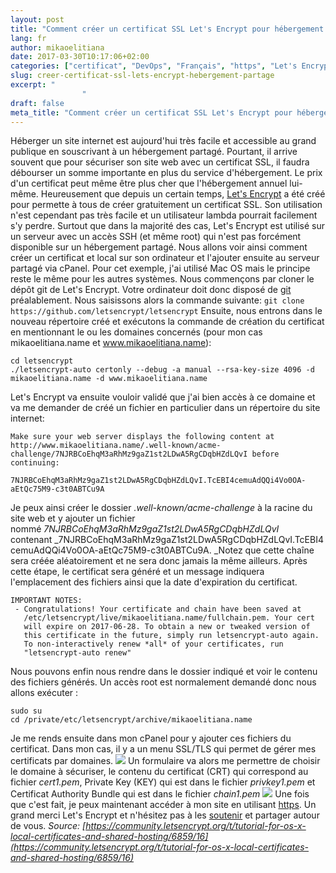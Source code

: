 ```yaml
---
layout: post
title: "Comment créer un certificat SSL Let's Encrypt pour hébergement partagé?"
lang: fr
author: mikaoelitiana
date: 2017-03-30T10:17:06+02:00
categories: ["certificat", "DevOps", "Français", "https", "Let's Encrypt"]
slug: creer-certificat-ssl-lets-encrypt-hebergement-partage
excerpt: "
				"
draft: false
meta_title: "Comment créer un certificat SSL Let's Encrypt pour hébergement partagé?"
---
```


Héberger un site internet est aujourd'hui très facile et accessible au grand publique en souscrivant à un hébergement partagé. Pourtant, il arrive souvent que pour sécuriser son site web avec un certificat SSL, il faudra débourser un somme importante en plus du service d'hébergement. Le prix d'un certificat peut même être plus cher que l'hébergement annuel lui-même. Heureusement que depuis un certain temps, [Let's Encrypt](https://letsencrypt.org) a été créé pour permette à tous de créer gratuitement un certificat SSL. Son utilisation n'est cependant pas très facile et un utilisateur lambda pourrait facilement s'y perdre. Surtout que dans la majorité des cas, Let's Encrypt est utilisé sur un serveur avec un accès SSH (et même root) qui n'est pas forcément disponible sur un hébergement partagé. Nous allons voir ainsi comment créer un certificat et local sur son ordinateur et l'ajouter ensuite au serveur partagé via cPanel. Pour cet exemple, j'ai utilisé Mac OS mais le principe reste le même pour les autres systèmes. Nous commençons par cloner le dépôt git de Let's Encrypt. Votre ordinateur doit donc disposé de [git](https://git-scm.com/) préalablement. Nous saisissons alors la commande suivante: `git clone https://github.com/letsencrypt/letsencrypt` Ensuite, nous entrons dans le nouveau répertoire créé et exécutons la commande de création du certificat en mentionnant le ou les domaines concernés (pour mon cas mikaoelitiana.name et www.mikaoelitiana.name):
```
cd letsencrypt
./letsencrypt-auto certonly --debug -a manual --rsa-key-size 4096 -d mikaoelitiana.name -d www.mikaoelitiana.name
```
Let's Encrypt va ensuite vouloir validé que j'ai bien accès à ce domaine et va me demander de créé un fichier en particulier dans un répertoire du site internet:
```
Make sure your web server displays the following content at
http://www.mikaoelitiana.name/.well-known/acme-challenge/7NJRBCoEhqM3aRhMz9gaZ1st2LDwA5RgCDqbHZdLQvI before continuing:

7NJRBCoEhqM3aRhMz9gaZ1st2LDwA5RgCDqbHZdLQvI.TcEBI4cemuAdQQi4Vo0OA-aEtQc75M9-c3t0ABTCu9A
```
Je peux ainsi créer le dossier _.well-known/acme-challenge_ à la racine du site web et y ajouter un fichier nommé _7NJRBCoEhqM3aRhMz9gaZ1st2LDwA5RgCDqbHZdLQvI_ contenant _7NJRBCoEhqM3aRhMz9gaZ1st2LDwA5RgCDqbHZdLQvI.TcEBI4cemuAdQQi4Vo0OA-aEtQc75M9-c3t0ABTCu9A. _Notez que cette chaîne sera créée aléatoirement et ne sera donc jamais la même ailleurs. Après cette étape, le certificat sera généré et un message indiquera l'emplacement des fichiers ainsi que la date d'expiration du certificat.
```
IMPORTANT NOTES:
 - Congratulations! Your certificate and chain have been saved at
   /etc/letsencrypt/live/mikaoelitiana.name/fullchain.pem. Your cert
   will expire on 2017-06-28. To obtain a new or tweaked version of
   this certificate in the future, simply run letsencrypt-auto again.
   To non-interactively renew *all* of your certificates, run
   "letsencrypt-auto renew"
```
Nous pouvons enfin nous rendre dans le dossier indiqué et voir le contenu des fichiers générés. Un accès root est normalement demandé donc nous allons exécuter :
```
sudo su
cd /private/etc/letsencrypt/archive/mikaoelitiana.name
```
Je me rends ensuite dans mon cPanel pour y ajouter ces fichiers du certificat. Dans mon cas, il y a un menu SSL/TLS qui permet de gérer mes certificats par domaines. ![](./Capture-d-ecran-2017-03-30-à-11.02.45-1024x838.png) Un formulaire va alors me permettre de choisir le domaine à sécuriser, le contenu du certificat (CRT) qui correspond au fichier _cert1.pem_, Private Key (KEY) qui est dans le fichier _privkey1.pem_ et Certificat Authority Bundle qui est dans le fichier _chain1.pem_ ![](./Capture-d-ecran-2017-03-30-à-11.08.55-813x1024.png) Une fois que c'est fait, je peux maintenant accéder à mon site en utilisant [https](https://mikaoelitiana.name). Un grand merci Let's Encrypt et n'hésitez pas à les [soutenir](https://letsencrypt.org/donate) et partager autour de vous. _Source: [https://community.letsencrypt.org/t/tutorial-for-os-x-local-certificates-and-shared-hosting/6859/16](https://community.letsencrypt.org/t/tutorial-for-os-x-local-certificates-and-shared-hosting/6859/16)_
